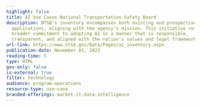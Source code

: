 ```yaml
---
highlight: false
title: AI Use Cases National Transportation Safety Board
description: NTSB's inventory encompasses both existing and prospective AI
  applications, aligning with the agency's mission. This initiative reflects the
  broader commitment to adopting AI in a manner that is responsible,
  transparent, and aligned with the nation's values and legal frameworks.
url-link: https://www.ntsb.gov/Data/Pages/ai_inventory.aspx
publication-date: November 01, 2023
reading-time: 5
type: HTML
gov-only: false
is-external: true
filter: technology
audience: program-operations
resource-type: use-case
branded-offerings: market-it-data-intelligence
---
```

